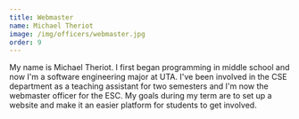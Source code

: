 ```yaml
---
title: Webmaster
name: Michael Theriot
image: /img/officers/webmaster.jpg
order: 9
---
```


My name is Michael Theriot. I first began programming in middle school and now I'm a software engineering major at UTA. I've been involved in the CSE department as a teaching assistant for two semesters and I'm now the webmaster officer for the ESC. My goals during my term are to set up a website and make it an easier platform for students to get involved.